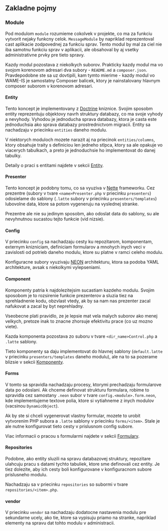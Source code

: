 ## Zakladne pojmy

### Module

Pod modulom `module` rozumieme cokolvek v projekte, co ma za funkciu vytvorit nejaky
funkcny celok. `MessageModule` by napriklad reprezentoval cast aplikacie zodpovednej
za funkciu sprav. Tento modul by mal za ciel nie iba samotnu funkciu sprav v aplikacii,
ale obsahoval by aj vsetky administrativne prvky pre tieto spravy.

Kazdy modul pozostava z niekolkych suborov. Prakticky
kazdy modul ma vo svojom korenovom adresari dva subory - `README.md` a
`composer.json`. Pravdepodobne ste sa uz dovtipili, kam tymto mierime - kazdy
modul vo WAME-IS je samostatny Composer balicek, ktory je nainstalovany hlavnym
composer suborom v korenovom adresari. 

#### Entity

Tento koncept je implementovany z [Doctrine](https://www.doctrine-project.org/)
kniznice. Svojim sposobm entity reprezentuju objektovy navrh struktury databazy,
co ma svoje vyhody a nevyhody. Vyhodou je jednoducha sprava databazy, ktora je
casta este jednoduchsia ako sprava databazy prostrednictvom migracii. Entity
sa nachadzaju v priecinku `entities` daneho modulu.

V niektorych moduloch mozete narazit aj na priecinok `entities/columns`, ktory
obsahuje traity s definiciou len jedneho stlpca, ktory
sa ale opakuje vo viacerych tabulkach, a preto je jednoduchsie ho implementovat
do danej tabulky.

Detaily o praci s entitami najdete v sekcii [Entity](/entitites/01.md).

#### Presenter

Tento koncept je podobny tomu, co sa vyuziva v [Nette](https://nette.org)
frameworku. Cez prezentre (subory v tvare `<name>Presenter.php` v priecinku `presenters`) odosielame do sablony
(`.latte` subory v priecinku `presenters/templates`) lubovolne data, ktore sa potom
vygeneruju na vyslednej stranke. 

Prezentre ale nie su jedinym sposobm, ako odoslat data do sablony, su ale nevyhnutnou sucastou
tejto funkcie (vid nizsie).

#### Config

V priecinku `config` sa nachadzaju cesty ku repozitarom, komponentam, externym
knizniciam, definiciam formularov a mnohych inych veci v zavislosti od potrieb
daneho modulu, ktore su platne v ramci celeho modulu.

Konfiguracne subory vyuzivaju [NEON](https://ne-on.org/) architekturu, ktora sa podoba YAML architekture,
avsak s niekolkymi vylepseniami.

#### Component

Komponenty patria k najdolezitejsim sucastiam kazdeho modulu. Svojim sposobom je
to rozsirenie funkcie prezenterov a sluzia tiez na sprehladnenie kodu, obzvlast
vtedy, ak by sa nam nas prezenter zacal nafukovat a zacal by byt neprehladny.

Vseobecne plati pravidlo, ze je lepsie mat vela malych suborov ako menej velkych,
pretoze inak to znacne zhorsuje efektivitu prace (co uz mozno viete).

Kazda komponenta pozostava zo suboru v tvare `<dir_name>Control.php` a `.latte`
sablony.

Tieto komponenty sa daju implementovat do hlavnej sablony (`default.latte` v priecinku
`presenters/templates` daneho modulu), ale na to sa pozerame blizsie
v sekcii [Komponenty](components/01.md).

#### Forms

V tomto sa spravidla nachadzaju procesy, ktorymi prechadzaju formularove data po
odoslani. Ak chceme definovat strukturu formulara, robime to spravidla cez
samostany `.neon` subor v tvare `config.<module>.form.neon`, kde implementujeme
textove polia, ktore si vytiahneme z inych modulov (vacsinou `DynamicObject`).

Ak by ste si chceli vygenerovat vlastny formular, mozete to urobit vytvorenim
PHP subora a `.latte` sablony v priecinku `forms/<item>`. Stale je ale nutne
konfigurovat tieto cesty v prislusnom config subore.

Viac informacii o pracou s formularmi najdete v sekcii [Formulary](/forms/01.md).

#### Repositories

Podobne, ako entity sluzili na spravu databazovej struktury, repozitare ulahcuju
pracu s datami tychto tabuliek, ktore sme definovali cez entity. Je tiez dolezite,
aby ich cesty boli konfigurovane v konfiguracnom subore prislusneho modulu.

Nachadzaju sa v priecinku `repositories` so subormi v tvare `repositories/<item>.php`.

#### vendor

V priecinku `vendor` sa nachadzaju dodatocne nastavenia modulu pre sekundarne ucely,
ako tie, ktore sa vypisuju priamo na stranke, napriklad elementy na spravu
dat tohto modulu v administracii.